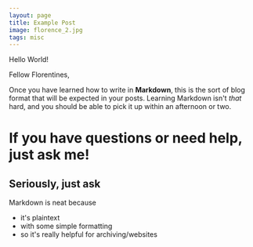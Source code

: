 ```yaml
---
layout: page
title: Example Post
image: florence_2.jpg
tags: misc
---
```

Hello World!

Fellow Florentines,

Once you have learned how to write in __Markdown__, this is the sort of blog format that will be expected in your posts.
Learning Markdown isn't *that* hard, and you should be able to pick it up within an afternoon or two.

# If you have questions or need help, just ask me!
## Seriously, just ask

Markdown is neat because
- it's plaintext
- with some simple formatting
- so it's really helpful for archiving/websites
